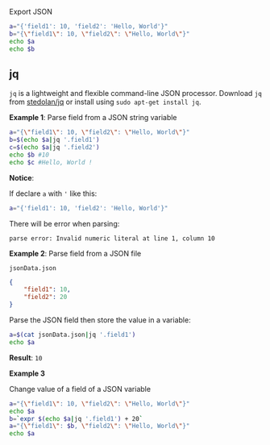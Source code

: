 Export JSON

```sh
a="{'field1': 10, 'field2': 'Hello, World'}"
b="{\"field1\": 10, \"field2\": \"Hello, World\"}"
echo $a
echo $b
```

## jq

``jq`` is a lightweight and flexible command-line JSON processor. Download ``jq`` from [stedolan/jq](https://github.com/stedolan/jq) or install using ``sudo apt-get install jq``.

**Example 1**: Parse field from a JSON string variable

```sh
a="{\"field1\": 10, \"field2\": \"Hello, World\"}"
b=$(echo $a|jq '.field1')
c=$(echo $a|jq '.field2')
echo $b #10
echo $c #Hello, World !
```
**Notice**: 

If declare ``a`` with ``'`` like this:

```sh
a="{'field1': 10, 'field2': 'Hello, World'}"
```

There will be error when parsing:

```
parse error: Invalid numeric literal at line 1, column 10
```

**Example 2**: Parse field from a JSON file

``jsonData.json``

```json
{
    "field1": 10,
    "field2": 20
}
```

Parse the JSON field then store the value in a variable:

```sh
a=$(cat jsonData.json|jq '.field1')
echo $a
```

**Result**: ``10``

**Example 3**

Change value of a field of a JSON variable

```sh
a="{\"field1\": 10, \"field2\": \"Hello, World\"}"
echo $a
b=`expr $(echo $a|jq '.field1') + 20`
a="{\"field1\": $b, \"field2\": \"Hello, World\"}"
echo $a
```